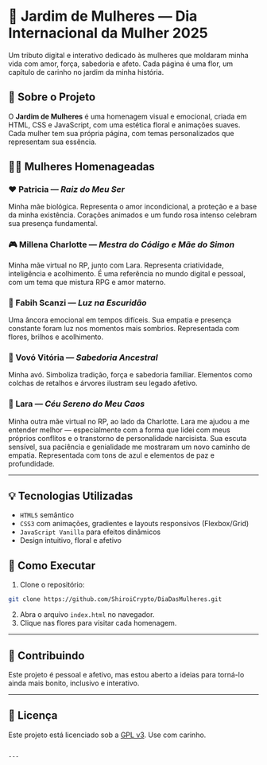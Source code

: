 # 🌸 Jardim de Mulheres — Dia Internacional da Mulher 2025

Um tributo digital e interativo dedicado às mulheres que moldaram minha vida com amor, força, sabedoria e afeto. Cada página é uma flor, um capítulo de carinho no jardim da minha história.

## 🌷 Sobre o Projeto

O **Jardim de Mulheres** é uma homenagem visual e emocional, criada em HTML, CSS e JavaScript, com uma estética floral e animações suaves. Cada mulher tem sua própria página, com temas personalizados que representam sua essência.

## 👩‍🌾 Mulheres Homenageadas

### ❤️ Patricia — *Raiz do Meu Ser*
Minha mãe biológica. Representa o amor incondicional, a proteção e a base da minha existência. Corações animados e um fundo rosa intenso celebram sua presença fundamental.

### 🎮 Millena Charlotte — *Mestra do Código e Mãe do Simon*
Minha mãe virtual no RP, junto com Lara. Representa criatividade, inteligência e acolhimento. É uma referência no mundo digital e pessoal, com um tema que mistura RPG e amor materno.

### 🌟 Fabih Scanzi — *Luz na Escuridão*
Uma âncora emocional em tempos difíceis. Sua empatia e presença constante foram luz nos momentos mais sombrios. Representada com flores, brilhos e acolhimento.

### 🌳 Vovó Vitória — *Sabedoria Ancestral*
Minha avó. Simboliza tradição, força e sabedoria familiar. Elementos como colchas de retalhos e árvores ilustram seu legado afetivo.

### 💙 Lara — *Céu Sereno do Meu Caos*
Minha outra mãe virtual no RP, ao lado da Charlotte. Lara me ajudou a me entender melhor — especialmente com a forma que lidei com meus próprios conflitos e o transtorno de personalidade narcisista. Sua escuta sensível, sua paciência e genialidade me mostraram um novo caminho de empatia. Representada com tons de azul e elementos de paz e profundidade.

---

## 💡 Tecnologias Utilizadas

- `HTML5` semântico
- `CSS3` com animações, gradientes e layouts responsivos (Flexbox/Grid)
- `JavaScript Vanilla` para efeitos dinâmicos
- Design intuitivo, floral e afetivo

## 🚀 Como Executar

1. Clone o repositório:
```bash
git clone https://github.com/ShiroiCrypto/DiaDasMulheres.git
````

2. Abra o arquivo `index.html` no navegador.
3. Clique nas flores para visitar cada homenagem.

---

## 🌻 Contribuindo

Este projeto é pessoal e afetivo, mas estou aberto a ideias para torná-lo ainda mais bonito, inclusivo e interativo.

---

## 💌 Licença

Este projeto está licenciado sob a [GPL v3](https://www.gnu.org/licenses/gpl-3.0). Use com carinho.

```

---